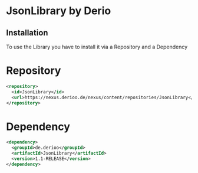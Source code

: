 
# JsonLibrary by Derio




## Installation

To use the Library you have to install it via a Repository and a Dependency

# Repository
  ```xml
  <repository>
    <id>JsonLibrary</id>
    <url>https://nexus.derioo.de/nexus/content/repositories/JsonLibrary</url>
  </repository>
```
#
# Dependency

```xml
<dependency>
  <groupId>de.derioo</groupId>
  <artifactId>JsonLibrary</artifactId>
  <version>1.1-RELEASE</version>
</dependency>
```

